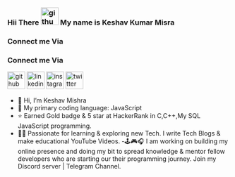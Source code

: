 ### Hii There <img src='https://github.com/TheDudeThatCode/TheDudeThatCode/blob/master/Assets/Hi.gif' alt='github' height='40'>  My name is Keshav Kumar Misra

### Connect me Via

### Connect me Via

[<img src='https://cdn.jsdelivr.net/npm/simple-icons@3.0.1/icons/github.svg' alt='github' height='40'>](https://github.com/keshav0730/)  [<img src='https://cdn.jsdelivr.net/npm/simple-icons@3.0.1/icons/linkedin.svg' alt='linkedin' height='40'>](https://www.linkedin.com/in/keshav-k-mishra-b3089b165/)  [<img src='https://cdn.jsdelivr.net/npm/simple-icons@3.0.1/icons/instagram.svg' alt='instagram' height='40'>](https://www.instagram.com/keshav0730/)  [<img src='https://cdn.jsdelivr.net/npm/simple-icons@3.0.1/icons/twitter.svg' alt='twitter' height='40'>](https://twitter.com/KeshavMishra07)  


- 👋 Hi, I’m Keshav Mishra
- 👀 My primary coding language: JavaScript
- ⭐ Earned Gold badge & 5 star at HackerRank in C,C++,My SQL JavaScript programming.
 - 👨‍💻 Passionate for learning & exploring new Tech. I write Tech Blogs & make educational YouTube Videos.
 -🕹🎮🎧 I am working on building my online presence and doing my bit to spread knowledge & mentor fellow developers who are starting our their programming journey.
   Join my Discord server | Telegram Channel.
